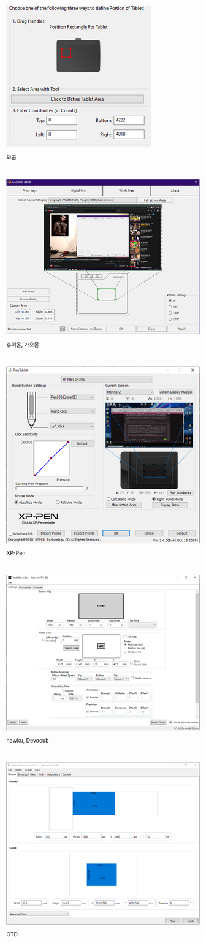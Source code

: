 ![](https://github.com/Aki0302/2024-gallery-survey/raw/main/images/wacom.png)

와콤<br><br><br>

![](https://github.com/Aki0302/2024-gallery-survey/raw/main/images/huion_gaomon.png)

휴이온, 가오몬<br><br><br>

![](https://github.com/Aki0302/2024-gallery-survey/raw/main/images/xppen.png)

XP-Pen<br><br><br>

![](https://github.com/Aki0302/2024-gallery-survey/raw/main/images/hawku_devocub.png)

hawku, Devocub<br><br><br>

![](https://github.com/Aki0302/2024-gallery-survey/raw/main/images/otd.png)

OTD